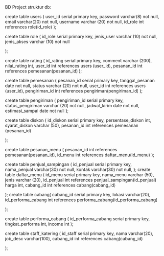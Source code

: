 BD Project
struktur db:

create table users (
	user_id serial primary key,
	password varchar(8) not null,
	email varchar(20) not null,
	username varchar (20) not null,
	id_role int references role(id_role)
);

create table role (
	id_role serial primary key,
	jenis_user varchar (10) not null,
	jenis_akses varchar (10) not null
	
);

create table rating (
	id_rating serial primary key,
	comment varchar (200),
	nilai_rating int,
	user_id int references users (user_id),
	pesanan_id int references pemesanan(pesanan_id)	
);

create table pemesanan (
	pesanan_id serial primary key,
	tanggal_pesanan date not null,
	status varchar (20) not null,
	user_id int references users (user_id),
	pengiriman_id int references pengiriman(pengiriman_id)
);

create table pengiriman (
	pengiriman_id serial primary key,
	status_pengiriman varchar (20) not null,
	jadwal_kirim date not null,
	estimasi_sampai date not null
);

create table diskon (
	id_diskon serial primary key,
	persentase_diskon int,
	syarat_diskon varchar (50),
	pesanan_id int references pemesanan (pesanan_id)


);

create table pesanan_menu (
	pesanan_id int references pemesanan(pesanan_id),
	id_menu int references daftar_menu(id_menu)
);

create table penjual_sampingan (
	id_penjual serial primary key,
	nama_penjual varchar(30) not null,
	kontak varchar(30) not null,
);
create table daftar_menu (
	id_menu serial primary key,
	nama_menu varchar (50),
	jenis varchar (20),
	id_penjual int references penjual_sampingan(id_penjual)
	harga int,
	cabang_id int references cabang(cabang_id)
	
);
create table cabang(
	cabang_id serial primary key,
	lokasi varchar(20),
	id_performa_cabang int references performa_cabang(id_performa_cabang)
	
);

create table performa_cabang (
	id_performa_cabang serial primary key,
	tingkat_performa int,
	income int
);

create table staff_katering (
	id_staff serial primary key,
	nama varchar(20),
	job_desc varchar(100),
	cabang_id int references cabang(cabang_id)

);





